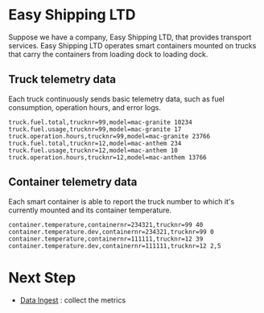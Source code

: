 # Easy Shipping LTD

Suppose we have a company, Easy Shipping LTD, that provides transport services. Easy Shipping LTD operates smart containers mounted on trucks that carry the containers from loading dock to loading dock.

## Truck telemetry data
Each truck continuously sends basic telemetry data, such as fuel consumption, operation hours, and error logs.

    truck.fuel.total,trucknr=99,model=mac-granite 10234
    truck.fuel.usage,trucknr=99,model=mac-granite 17
    truck.operation.hours,trucknr=99,model=mac-granite 23766
    truck.fuel.total,trucknr=12,model=mac-anthem 234
    truck.fuel.usage,trucknr=12,model=mac-anthem 10
    truck.operation.hours,trucknr=12,model=mac-anthem 13766

## Container telemetry data
Each smart container is able to report the truck number to which it's currently mounted and its container temperature.

    container.temperature,containernr=234321,trucknr=99 40
    container.temperature.dev,containernr=234321,trucknr=99 0
    container.temperature,containernr=111111,trucknr=12 39
    container.temperature.dev,containernr=111111,trucknr=12 2,5

# Next Step
- [Data Ingest](/data-ingest) : collect the metrics 
